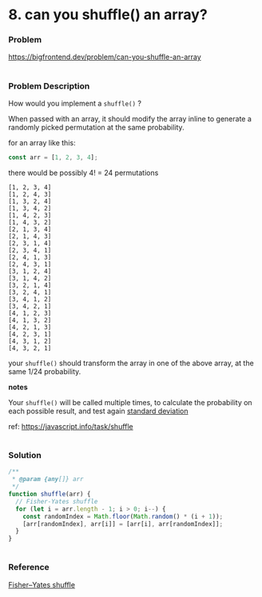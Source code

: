 # 8. can you shuffle() an array?

### Problem

https://bigfrontend.dev/problem/can-you-shuffle-an-array

#

### Problem Description

How would you implement a `shuffle()` ?

When passed with an array, it should modify the array inline to generate a randomly picked permutation at the same probability.

for an array like this:

```js
const arr = [1, 2, 3, 4];
```

there would be possibly 4! = 24 permutations

```
[1, 2, 3, 4]
[1, 2, 4, 3]
[1, 3, 2, 4]
[1, 3, 4, 2]
[1, 4, 2, 3]
[1, 4, 3, 2]
[2, 1, 3, 4]
[2, 1, 4, 3]
[2, 3, 1, 4]
[2, 3, 4, 1]
[2, 4, 1, 3]
[2, 4, 3, 1]
[3, 1, 2, 4]
[3, 1, 4, 2]
[3, 2, 1, 4]
[3, 2, 4, 1]
[3, 4, 1, 2]
[3, 4, 2, 1]
[4, 1, 2, 3]
[4, 1, 3, 2]
[4, 2, 1, 3]
[4, 2, 3, 1]
[4, 3, 1, 2]
[4, 3, 2, 1]
```

your `shuffle()` should transform the array in one of the above array, at the same 1/24 probability.

**notes**

Your `shuffle()` will be called multiple times, to calculate the probability on each possible result, and test again [standard deviation](https://simple.wikipedia.org/wiki/Standard_deviation)

ref: https://javascript.info/task/shuffle

#

### Solution

```js
/**
 * @param {any[]} arr
 */
function shuffle(arr) {
  // Fisher-Yates shuffle
  for (let i = arr.length - 1; i > 0; i--) {
    const randomIndex = Math.floor(Math.random() * (i + 1));
    [arr[randomIndex], arr[i]] = [arr[i], arr[randomIndex]];
  }
}
```

#

### Reference

[Fisher–Yates shuffle](https://en.wikipedia.org/wiki/Fisher%E2%80%93Yates_shuffle)
